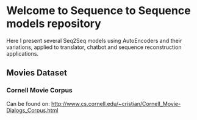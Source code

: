 # Welcome to Sequence to Sequence models repository
Here I present several Seq2Seq models using AutoEncoders and their variations, applied to translator, chatbot and sequence reconstruction applications.

## Movies Dataset
### Cornell Movie Corpus
Can be found on: http://www.cs.cornell.edu/~cristian/Cornell_Movie-Dialogs_Corpus.html
